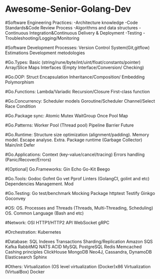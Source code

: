 # Awesome-Senior-Golang-Dev

#Software Engineering Practices:
-Architecture knowledge
-Code Standards&Code Review Process
-Algorithms and data structures
-Continuous Integration&Continuous Delivery & Deployment
-Testing
-Troubleshooting/Logging/Monitoring

#Software Development Processes:
Version Control System(Git,gitflow)
Estimations
Development metodologies

#Go.Types:
Basic (string/rune/byte/int/uint/float/constants/pointer)
Array/Slice
Maps
Interfaces (Empty Interface/Conversion/ Checking)

#Go.OOP:
Struct
Encapsulation
Inheritance/Composition/ Embedding
Polymorphism

#Go.Funсtions:
Lambda/Variadic
Recursion/Closure
First-class function

#Go.Concurrency:
Scheduler models
Goroutine/Scheduler
Channel/Select
Race Condition

#Go.Package sync:
Atomic
Mutex
WaitGroup
Once
Pool
Map

#Go.Patterns:
Worker Pool (Thread pool)
Pipeline
Barrier
Future

#Go.Runtime:
Structure size optimization (alignment/padding).
Memory model. Escape analyse.
Extra. Package runtime (Garbage Collector)
Main/init
Defer

#Go.Applications:
Context (key-value/cancel/tracing)
Errors handling (Panic/Recover/Errors)

#[Optional] Go.Frameworks:
Gin
Echo
Go-Kit
Beego

#Go.Tools:
Godoc
Gofmt
Go vet
Pprof
Linters (GolangCI, golint and etc)
Dependencies Management. Mod

#Go.Testing:
Go test/benchmark
Mocking
Package httptest
Testify
Ginkgo
Goconvey

#OS:
OS. Processes and Threads (Threads, Multi-Threading, Scheduling)
OS. Common Language (Bash and etc)

#Network:
OSI
HTTP1/HTTP2
API
WebSocket
gRPC

#Orchestration:
Kubernetes

#Database:
SQL
Indexes
Transactions
Sharding/Replication
Amazon SQS
Kafka
RabbitMQ
NATS
ACID
MySQL
PostgreSQL
Redis
Memcached
Cashing principles
ClickHouse
MongoDB
Neo4J, Cassandra, DynamoDB
Elasticsearch
Sphinx

#Others:
Virtualization (OS level virtualization (Docker)x86 Virtualization (VirtualBox)
Docker